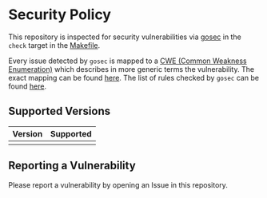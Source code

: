 # Security Policy

This repository is inspected for security vulnerabilities via [gosec](https://github.com/securego/gosec) in the ```check``` target in the [Makefile](../Makefile).

Every issue detected by `gosec` is mapped to a [CWE (Common Weakness Enumeration)](http://cwe.mitre.org/data/index.html) which describes in more generic terms the vulnerability. The exact mapping can be found [here](https://github.com/securego/gosec/blob/main/issue.go#L49). The list of rules checked by `gosec` can be found [here](https://github.com/securego/gosec#available-rules).

## Supported Versions

| Version | Supported          |
| ------- | ------------------ |
|         |

## Reporting a Vulnerability

Please report a vulnerability by opening an Issue in this repository.
